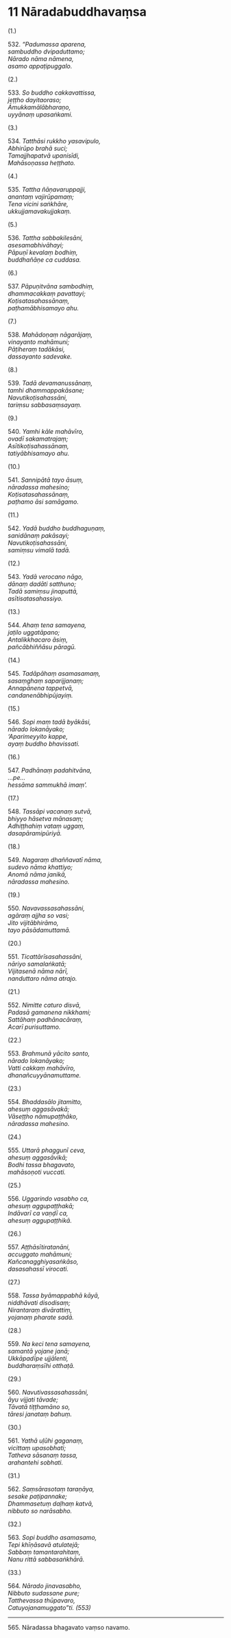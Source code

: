 # 11 Nāradabuddhavaṃsa

(1.)

532\. _“Padumassa aparena,_  
_sambuddho dvipaduttamo;_  
_Nārado nāma nāmena,_  
_asamo appaṭipuggalo._  

(2.)

533\. _So buddho cakkavattissa,_  
_jeṭṭho dayitaoraso;_  
_Āmukkamālābharaṇo,_  
_uyyānaṃ upasaṅkami._  

(3.)

534\. _Tatthāsi rukkho yasavipulo,_  
_Abhirūpo brahā suci;_  
_Tamajjhapatvā upanisīdi,_  
_Mahāsoṇassa heṭṭhato._  

(4.)

535\. _Tattha ñāṇavaruppajji,_  
_anantaṃ vajirūpamaṃ;_  
_Tena vicini saṅkhāre,_  
_ukkujjamavakujjakaṃ._  

(5.)

536\. _Tattha sabbakilesāni,_  
_asesamabhivāhayi;_  
_Pāpuṇī kevalaṃ bodhiṃ,_  
_buddhañāṇe ca cuddasa._  

(6.)

537\. _Pāpuṇitvāna sambodhiṃ,_  
_dhammacakkaṃ pavattayi;_  
_Koṭisatasahassānaṃ,_  
_paṭhamābhisamayo ahu._  

(7.)

538\. _Mahādoṇaṃ nāgarājaṃ,_  
_vinayanto mahāmuni;_  
_Pāṭiheraṃ tadākāsi,_  
_dassayanto sadevake._  

(8.)

539\. _Tadā devamanussānaṃ,_  
_tamhi dhammappakāsane;_  
_Navutikoṭisahassāni,_  
_tariṃsu sabbasaṃsayaṃ._  

(9.)

540\. _Yamhi kāle mahāvīro,_  
_ovadī sakamatrajaṃ;_  
_Asītikoṭisahassānaṃ,_  
_tatiyābhisamayo ahu._  

(10.)

541\. _Sannipātā tayo āsuṃ,_  
_nāradassa mahesino;_  
_Koṭisatasahassānaṃ,_  
_paṭhamo āsi samāgamo._  

(11.)

542\. _Yadā buddho buddhaguṇaṃ,_  
_sanidānaṃ pakāsayi;_  
_Navutikoṭisahassāni,_  
_samiṃsu vimalā tadā._  

(12.)

543\. _Yadā verocano nāgo,_  
_dānaṃ dadāti satthuno;_  
_Tadā samiṃsu jinaputtā,_  
_asītisatasahassiyo._  

(13.)

544\. _Ahaṃ tena samayena,_  
_jaṭilo uggatāpano;_  
_Antalikkhacaro āsiṃ,_  
_pañcābhiññāsu pāragū._  

(14.)

545\. _Tadāpāhaṃ asamasamaṃ,_  
_sasaṃghaṃ saparijjanaṃ;_  
_Annapānena tappetvā,_  
_candanenābhipūjayiṃ._  

(15.)

546\. _Sopi maṃ tadā byākāsi,_  
_nārado lokanāyako;_  
_‘Aparimeyyito kappe,_  
_ayaṃ buddho bhavissati._  

(16.)

547\. _Padhānaṃ padahitvāna,_  
_…pe…_  
_hessāma sammukhā imaṃ’._  

(17.)

548\. _Tassāpi vacanaṃ sutvā,_  
_bhiyyo hāsetva mānasaṃ;_  
_Adhiṭṭhahiṃ vataṃ uggaṃ,_  
_dasapāramipūriyā._  

(18.)

549\. _Nagaraṃ dhaññavatī nāma,_  
_sudevo nāma khattiyo;_  
_Anomā nāma janikā,_  
_nāradassa mahesino._  

(19.)

550\. _Navavassasahassāni,_  
_agāraṃ ajjha so vasi;_  
_Jito vijitābhirāmo,_  
_tayo pāsādamuttamā._  

(20.)

551\. _Ticattārīsasahassāni,_  
_nāriyo samalaṅkatā;_  
_Vijitasenā nāma nārī,_  
_nanduttaro nāma atrajo._  

(21.)

552\. _Nimitte caturo disvā,_  
_Padasā gamanena nikkhami;_  
_Sattāhaṃ padhānacāraṃ,_  
_Acarī purisuttamo._  

(22.)

553\. _Brahmunā yācito santo,_  
_nārado lokanāyako;_  
_Vatti cakkaṃ mahāvīro,_  
_dhanañcuyyānamuttame._  

(23.)

554\. _Bhaddasālo jitamitto,_  
_ahesuṃ aggasāvakā;_  
_Vāseṭṭho nāmupaṭṭhāko,_  
_nāradassa mahesino._  

(24.)

555\. _Uttarā phaggunī ceva,_  
_ahesuṃ aggasāvikā;_  
_Bodhi tassa bhagavato,_  
_mahāsoṇoti vuccati._  

(25.)

556\. _Uggarindo vasabho ca,_  
_ahesuṃ aggupaṭṭhakā;_  
_Indāvarī ca vaṇḍī ca,_  
_ahesuṃ aggupaṭṭhikā._  

(26.)

557\. _Aṭṭhāsītiratanāni,_  
_accuggato mahāmuni;_  
_Kañcanagghiyasaṅkāso,_  
_dasasahassī virocati._  

(27.)

558\. _Tassa byāmappabhā kāyā,_  
_niddhāvati disodisaṃ;_  
_Nirantaraṃ divārattiṃ,_  
_yojanaṃ pharate sadā._  

(28.)

559\. _Na keci tena samayena,_  
_samantā yojane janā;_  
_Ukkāpadīpe ujjālenti,_  
_buddharaṃsīhi otthaṭā._  

(29.)

560\. _Navutivassasahassāni,_  
_āyu vijjati tāvade;_  
_Tāvatā tiṭṭhamāno so,_  
_tāresi janataṃ bahuṃ._  

(30.)

561\. _Yathā uḷūhi gaganaṃ,_  
_vicittaṃ upasobhati;_  
_Tatheva sāsanaṃ tassa,_  
_arahantehi sobhati._  

(31.)

562\. _Saṃsārasotaṃ taraṇāya,_  
_sesake paṭipannake;_  
_Dhammasetuṃ daḷhaṃ katvā,_  
_nibbuto so narāsabho._  

(32.)

563\. _Sopi buddho asamasamo,_  
_Tepi khīṇāsavā atulatejā;_  
_Sabbaṃ tamantarahitaṃ,_  
_Nanu rittā sabbasaṅkhārā._  

(33.)

564\. _Nārado jinavasabho,_  
_Nibbuto sudassane pure;_  
_Tatthevassa thūpavaro,_  
_Catuyojanamuggato”ti. (553)_  

---

565\. Nāradassa bhagavato vaṃso navamo.
